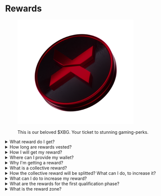 # Rewards

<figure><img src="../../.gitbook/assets/XBG_Coin_new.png" alt="" width="375"><figcaption><p>This is our beloved $XBG. Your ticket to stunning gaming-perks.</p></figcaption></figure>

<details>

<summary>What reward do I get?</summary>

Based on your point total and the collective goals achieved, you will receive an individual reward in $XBG tokens, as well as a collective reward in $XBG tokens. All rewards are [vested](rewards-test.md#how-long-are-rewards-vested).



![](../../.gitbook/assets/Rewards.png)

</details>

<details>

<summary>How long are rewards vested?</summary>



</details>

<details>

<summary>How I will get my reward?</summary>

At the conclusion of the qualifier or season, rewards will be sent to the wallet you provided, based on your final rank after the contest has ended. Note: All rewards are [vested](rewards-test.md#how-long-are-rewards-vested).

</details>

<details>

<summary>Where can I provide my wallet?</summary>



</details>

<details>

<summary>Why I'm getting a reward?</summary>

We reward you in appreciation for your active participation and contribution to the expansion of the XBorg community and for promoting our $XBG token.

</details>

<details>

<summary>What is a collective reward?</summary>

A collective reward is a demonstration of our appreciation for participants' collective effort, where rewards are enhanced upon achieving milestone levels during the season. Depending on your season-ending rank, you will receive an additional reward from the collective pool.

</details>

<details>

<summary>How the collective reward will be splitted? What can I do, to increase it?</summary>

The Split of the collective reward is determined by your ranking and can be collectively augmented by achieving collective milestones or completing flash actions. For more information, please refer to the [rules](rules-test.md).

</details>

<details>

<summary>What can I do to increase my reward?</summary>

The best way to maximize your reward is through consistency combined with virality. The greater your reach, the higher you'll ascend on the leaderboard.

</details>

<details>

<summary>What are the rewards for the first qualification phase?</summary>

In the first qualification phase, the total rewards sum up to a maximum of 100k XBG, with a portion tied to the successful completion of collective goals.

</details>

<details>

<summary>What is the reward zone?</summary>



</details>
